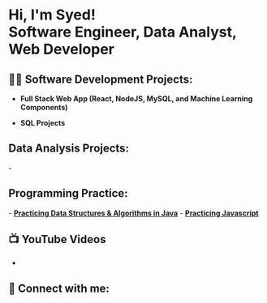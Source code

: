 <h1>Hi, I'm Syed! <br/> Software Engineer, Data Analyst, Web Developer</h1>

<h2>👨‍💻 Software Development Projects:</h2>

- <b>Full Stack Web App (React, NodeJS, MySQL, and Machine Learning Components)</b> 

- <b>SQL Projects</b>

<h2>Data Analysis Projects:</h2>
  -  

<h2>Programming Practice:</h2>
  - <b><a href="https://github.com/Syed-A-Naqvi/DataStructs_and_Algos.git">Practicing Data Structures & Algorithms in Java</a></b>
  - <b><a href="https://github.com/Syed-A-Naqvi/Javascript_Practice.git">Practicing Javascript</a></b>
  
<h2>📺 YouTube Videos</h2>

-
<h2> 🤳 Connect with me:</h2>


<!--

Here are some ideas to get you started:

- 🔭 I’m currently working on ...
- 🌱 I’m currently learning ...
- 👯 I’m looking to collaborate on ...
- 🤔 I’m looking for help with ...
- 💬 Ask me about ...
- 📫 How to reach me: ...
- 😄 Pronouns: ...
- ⚡ Fun fact: ...
-->
